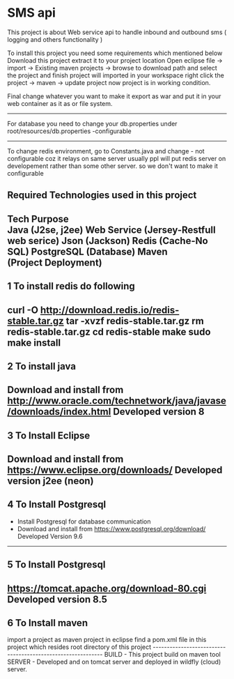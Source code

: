 # SMS api
This project is about Web service api to handle inbound and outbound sms ( logging and others functionality )

To install this project you need some requirements which mentioned below 
Download this project 
extract it to your project location
Open eclipse
file -> import -> Existing maven projects -> browse to download path and select the project and finish
project will imported in your workspace
right click the project -> maven -> update project
now project is in working condition.

Final change whatever you want to make it
export as war and put it in your web container as it as or file system.
 ----------------------------------  ----------------------------------  ---------------------------------- 
For database you need to change your db.properties under root/resources/db.properties -configurable
 ----------------------------------  ----------------------------------  ---------------------------------- 
To change redis environment, go to Constants.java and change  - not configurable coz it relays on same server
usually ppl will put redis server on developement rather than some other server. so we don't want to make it
configurable


Required Technologies used in this project  
 ---------------------------------- 
 Tech		  	    Purpose  
 Java 		      (J2se, j2ee) 
 Web Service		(Jersey-Restfull web serice) 
 Json		      	(Jackson) 
 Redis 			    (Cache-No SQL) 
 PostgreSQL 		(Database) Maven			
 (Project Deployment)   
 ------------------------------------------------------------ 
 1			To install redis do following
 ------------------------------------------------------------
 curl -O http://download.redis.io/redis-stable.tar.gz tar -xvzf redis-stable.tar.gz
 rm redis-stable.tar.gz  cd redis-stable  make  sudo make install 
 ------------------------------------------------------------
 2			To install java  
 ------------------------------------------------------------ 
 Download and install from http://www.oracle.com/technetwork/java/javase/downloads/index.html Developed version 8 
 ------------------------------------------------------------ 
 3			To Install Eclipse
 ------------------------------------------------------------ 
 Download and install from https://www.eclipse.org/downloads/ Developed version j2ee (neon) 
 ------------------------------------------------------------ 
 4			To Install Postgresql 
 ------------------------------------------------------------ 	
 *	Install Postgresql for database communication 	
 *	Download and install from https://www.postgresql.org/download/ Developed Version 9.6
 ------------------------------------------------------------ 
 5			To Install Postgresql
 ------------------------------------------------------------ 
 https://tomcat.apache.org/download-80.cgi Developed version 8.5 
 ------------------------------------------------------------ 
 6			To Install maven
 ------------------------------------------------------------ 
 import a project as maven project in eclipse find a pom.xml file in this project which resides root  directory of this project ------------------------------------------------------------  BUILD	-	This project build on maven tool  SERVER	-	Developed and  on tomcat server	and deployed in wildfly (cloud) server.
